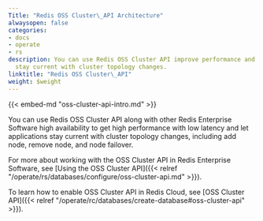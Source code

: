 ```yaml
---
Title: "Redis OSS Cluster\_API Architecture"
alwaysopen: false
categories:
- docs
- operate
- rs
description: You can use Redis OSS Cluster API improve performance and let applications
  stay current with cluster topology changes.
linktitle: "Redis OSS Cluster\_API"
weight: $weight
---
```

{{< embed-md "oss-cluster-api-intro.md"  >}}

You can use Redis OSS Cluster API along with other Redis Enterprise Software high availability
to get high performance with low latency
and let applications stay current with cluster topology changes, including add node, remove node, and node failover.

For more about working with the OSS Cluster API in Redis Enterprise Software, see [Using the OSS Cluster API]({{< relref "/operate/rs/databases/configure/oss-cluster-api.md" >}}). 

To learn how to enable OSS Cluster API in Redis Cloud, see [OSS Cluster API]({{< relref "/operate/rc/databases/create-database#oss-cluster-api" >}}).

